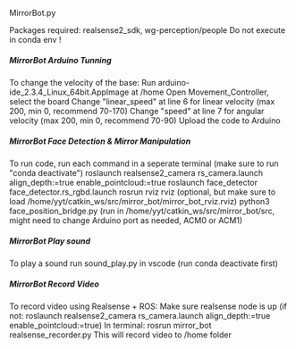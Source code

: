 MirrorBot.py 


Packages required: realsense2_sdk, wg-perception/people
Do not execute in conda env !

##### MirrorBot Arduino Tunning #####
To change the velocity of the base:
	Run arduino-ide_2.3.4_Linux_64bit.AppImage at /home
	Open Movement_Controller, select the board
	Change "linear_speed" at line 6 for linear velocity (max 200, min 0, recommend 70-170)
	Change "speed" at line 7 for angular velocity (max 200, min 0, recommend 70-90)
	Upload the code to Arduino

##### MirrorBot Face Detection & Mirror Manipulation #####

To run code, run each command in a seperate terminal (make sure to run "conda deactivate")
	roslaunch realsense2_camera rs_camera.launch align_depth:=true enable_pointcloud:=true
	roslaunch face_detector face_detector.rs_rgbd.launch
	rosrun rviz rviz                                        (optional, but make sure to load /home/yyt/catkin_ws/src/mirror_bot/mirror_bot_rviz.rviz)
	python3 face_position_bridge.py                         (run in /home/yyt/catkin_ws/src/mirror_bot/src, might need to change Arduino port as needed, ACM0 or ACM1)

##### MirrorBot Play sound #####
To play a sound
	run sound_play.py in vscode (run conda deactivate first)

##### MirrorBot Record Video #####
To record video using Realsense + ROS:
	Make sure realsense node is up (if not: roslaunch realsense2_camera rs_camera.launch align_depth:=true enable_pointcloud:=true)
	In terminal: rosrun mirror_bot realsense_recorder.py
	This will record video to /home folder

